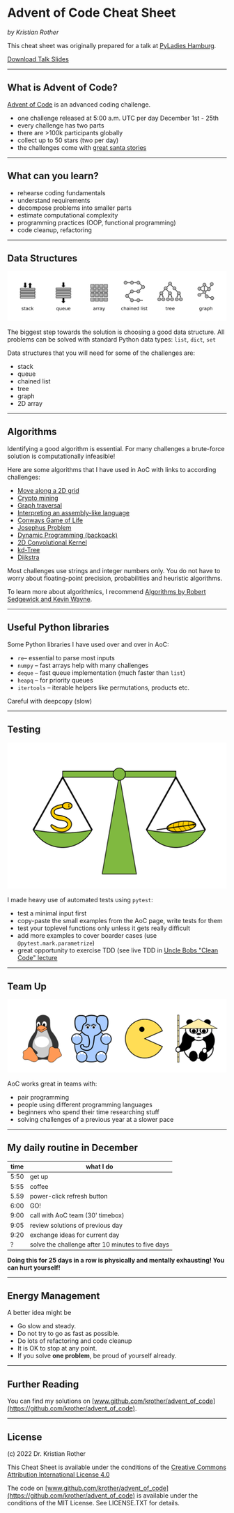 
# Advent of Code Cheat Sheet

*by Kristian Rother*

This cheat sheet was originally prepared for a talk at [PyLadies Hamburg](https://hamburg.pyladies.com/).

[Download Talk Slides](talk/AoC.pdf)

----

## What is Advent of Code?

[Advent of Code](https://adventofcode.com/) is an advanced coding challenge.

* one challenge released at 5:00 a.m. UTC per day December 1st - 25th
* every challenge has two parts
* there are >100k participants globally
* collect up to 50 stars (two per day) 
* the challenges come with [great santa stories](https://adventofcode.com/2021/day/1)

----

## What can you learn?

* rehearse coding fundamentals
* understand requirements
* decompose problems into smaller parts
* estimate computational complexity
* programming practices (OOP, functional programming)
* code cleanup, refactoring

----

## Data Structures

![](talk/data_structures2.png)

The biggest step towards the solution is choosing a good data structure.
All problems can be solved with standard Python data types: `list`, `dict`, `set`

Data structures that you will need for some of the challenges are:

* stack
* queue
* chained list
* tree
* graph
* 2D array


----

## Algorithms

Identifying a good algorithm is essential. 
For many challenges a brute-force solution is computationally infeasible!

Here are some algorithms that I have used in AoC with links to according challenges:

* [Move along a 2D grid](https://adventofcode.com/2020/day/3)
* [Crypto mining](https://adventofcode.com/2015/day/4)
* [Graph traversal](https://adventofcode.com/2021/day/12)
* [Interpreting an assembly-like language](https://adventofcode.com/2016/day/12)
* [Conways Game of Life](https://adventofcode.com/2020/day/17)
* [Josephus Problem](https://adventofcode.com/2016/day/19)
* [Dynamic Programming (backpack)](https://adventofcode.com/2015/day/19)
* [2D Convolutional Kernel](https://adventofcode.com/2021/day/20)
* [kd-Tree](https://adventofcode.com/2021/day/22)
* [Dijkstra](https://adventofcode.com/2021/day/23)

Most challenges use strings and integer numbers only. 
You do not have to worry about floating-point precision, probabilities and heuristic algorithms.

To learn more about algorithmics, I recommend [Algorithms by Robert Sedgewick and Kevin Wayne](https://algs4.cs.princeton.edu/home/).

----

## Useful Python libraries

Some Python libraries I have used over and over in AoC:

* `re`– essential to parse most inputs
* `numpy` – fast arrays help with many challenges
* `deque` – fast queue implementation (much faster than `list`)
* `heapq` – for priority queues
* `itertools` – iterable helpers like permutations, products etc.

Careful with deepcopy (slow)

----

## Testing

![](talk/unit_tests.png)

I made heavy use of automated tests using `pytest`:

* test a minimal input first
* copy-paste the small examples from the AoC page, write tests for them
* test your toplevel functions only unless it gets really difficult
* add more examples to cover boarder cases (use `@pytest.mark.parametrize`)
* great opportunity to exercise TDD (see live TDD in [Uncle Bobs "Clean Code" lecture](https://www.youtube.com/watch?v=58jGpV2Cg50)

----

## Team Up

![](talk/team.png)

AoC works great in teams with:

* pair programming
* people using different programming languages
* beginners who spend their time researching stuff
* solving challenges of a previous year at a slower pace

----

## My daily routine in December

| time | what I do |
|------|-----------|
|  5:50 | get up |
|  5:55 | coffee |
|  5.59 | power-click refresh button |
|  6:00 | GO! |
|  9:00 | call with AoC team (30' timebox) | 
|  9:05 | review solutions of previous day |
|  9:20 | exchange ideas for current day |
|  ? | solve the challenge after 10 minutes to five days | 

**Doing this for 25 days in a row is physically and mentally exhausting! You can hurt yourself!**

----

## Energy Management

A better idea might be

* Go slow and steady.
* Do not try to go as fast as possible.
* Do lots of refactoring and code cleanup
* It is OK to stop at any point.
* If you solve **one problem**, be proud of yourself already.

----

## Further Reading

You can find my solutions on [www.github.com/krother/advent_of_code](https://github.com/krother/advent_of_code). 

----

## License

(c) 2022 Dr. Kristian Rother

This Cheat Sheet is available under the conditions of the [Creative Commons Attribution International License 4.0](https://creativecommons.org/licenses/by/4.0/)

The code on [www.github.com/krother/advent_of_code](https://github.com/krother/advent_of_code) is available under the conditions of the MIT License. See LICENSE.TXT for details.
